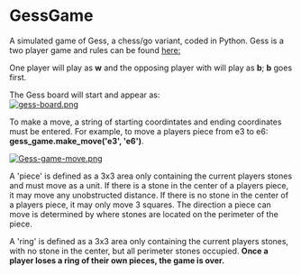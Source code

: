 # GessGame

A simulated game of Gess, a chess/go variant, coded in Python.  Gess is a two player game and rules can be found [here:](https://www.chessvariants.com/crossover.dir/gess.html)
<p>One player will play as <strong>w</strong> and the opposing player with will play as <strong>b</strong>; <strong>b</strong> goes first.</p>

The Gess board will start and appear as: 
<br>
[![gess-board.png](https://i.postimg.cc/CK3xvMcL/gess-board.png)](https://postimg.cc/WD7VzVRQ)

<p>To make a move, a string of starting coordintates and ending coordinates must be entered.  For example, to move a players piece from e3 to e6: 
  <strong>gess_game.make_move('e3', 'e6')</strong>.</p>
 

[![Gess-game-move.png](https://i.postimg.cc/SsMrpPDF/Gess-game-move.png)](https://postimg.cc/ftMXcBGB)

<p>A 'piece' is defined as a 3x3 area only containing the current players stones and must move as a unit. If there is a stone in the center of a players piece, it may move any unobstructed distance. If there is no stone in the center of a players piece, it may only move 3 squares. The direction a piece can move is determined by where stones are located on the perimeter of the piece.</p> 

<p>A 'ring' is defined as a 3x3 area only containing the current players stones, with no stone in the center, but all perimeter stones occupied.
  <strong>Once a player loses a ring of their own pieces, the game is over.</strong></p>


